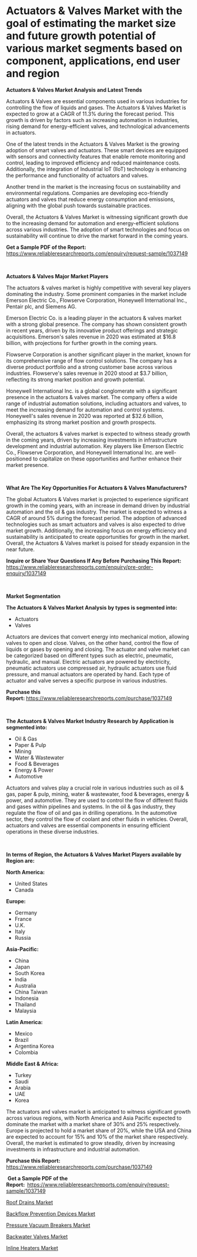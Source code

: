 <p><h1>Actuators & Valves Market with the goal of estimating the market size and future growth potential of various market segments based on component, applications, end user and region</h1></p><p><strong>Actuators & Valves Market Analysis and Latest Trends</strong></p>
<p><p>Actuators & Valves are essential components used in various industries for controlling the flow of liquids and gases. The Actuators & Valves Market is expected to grow at a CAGR of 11.3% during the forecast period. This growth is driven by factors such as increasing automation in industries, rising demand for energy-efficient valves, and technological advancements in actuators.</p><p>One of the latest trends in the Actuators & Valves Market is the growing adoption of smart valves and actuators. These smart devices are equipped with sensors and connectivity features that enable remote monitoring and control, leading to improved efficiency and reduced maintenance costs. Additionally, the integration of Industrial IoT (IIoT) technology is enhancing the performance and functionality of actuators and valves.</p><p>Another trend in the market is the increasing focus on sustainability and environmental regulations. Companies are developing eco-friendly actuators and valves that reduce energy consumption and emissions, aligning with the global push towards sustainable practices.</p><p>Overall, the Actuators & Valves Market is witnessing significant growth due to the increasing demand for automation and energy-efficient solutions across various industries. The adoption of smart technologies and focus on sustainability will continue to drive the market forward in the coming years.</p></p>
<p><strong>Get a Sample PDF of the Report:&nbsp;</strong> <a href="https://www.reliableresearchreports.com/enquiry/request-sample/1037149">https://www.reliableresearchreports.com/enquiry/request-sample/1037149</a></p>
<p>&nbsp;</p>
<p><strong>Actuators & Valves Major Market Players</strong></p>
<p><p>The actuators & valves market is highly competitive with several key players dominating the industry. Some prominent companies in the market include Emerson Electric Co., Flowserve Corporation, Honeywell International Inc., Pentair plc, and Siemens AG.</p><p>Emerson Electric Co. is a leading player in the actuators & valves market with a strong global presence. The company has shown consistent growth in recent years, driven by its innovative product offerings and strategic acquisitions. Emerson's sales revenue in 2020 was estimated at $16.8 billion, with projections for further growth in the coming years.</p><p>Flowserve Corporation is another significant player in the market, known for its comprehensive range of flow control solutions. The company has a diverse product portfolio and a strong customer base across various industries. Flowserve's sales revenue in 2020 stood at $3.7 billion, reflecting its strong market position and growth potential.</p><p>Honeywell International Inc. is a global conglomerate with a significant presence in the actuators & valves market. The company offers a wide range of industrial automation solutions, including actuators and valves, to meet the increasing demand for automation and control systems. Honeywell's sales revenue in 2020 was reported at $32.6 billion, emphasizing its strong market position and growth prospects.</p><p>Overall, the actuators & valves market is expected to witness steady growth in the coming years, driven by increasing investments in infrastructure development and industrial automation. Key players like Emerson Electric Co., Flowserve Corporation, and Honeywell International Inc. are well-positioned to capitalize on these opportunities and further enhance their market presence.</p></p>
<p>&nbsp;</p>
<p><strong>What Are The Key Opportunities For Actuators & Valves Manufacturers?</strong></p>
<p><p>The global Actuators & Valves market is projected to experience significant growth in the coming years, with an increase in demand driven by industrial automation and the oil & gas industry. The market is expected to witness a CAGR of around 5% during the forecast period. The adoption of advanced technologies such as smart actuators and valves is also expected to drive market growth. Additionally, the increasing focus on energy efficiency and sustainability is anticipated to create opportunities for growth in the market. Overall, the Actuators & Valves market is poised for steady expansion in the near future.</p></p>
<p><strong>Inquire or Share Your Questions If Any Before Purchasing This Report:</strong> <a href="https://www.reliableresearchreports.com/enquiry/pre-order-enquiry/1037149">https://www.reliableresearchreports.com/enquiry/pre-order-enquiry/1037149</a></p>
<p>&nbsp;</p>
<p><strong>Market Segmentation</strong></p>
<p><strong>The Actuators & Valves Market Analysis by types is segmented into:</strong></p>
<p><ul><li>Actuators</li><li>Valves</li></ul></p>
<p><p>Actuators are devices that convert energy into mechanical motion, allowing valves to open and close. Valves, on the other hand, control the flow of liquids or gases by opening and closing. The actuator and valve market can be categorized based on different types such as electric, pneumatic, hydraulic, and manual. Electric actuators are powered by electricity, pneumatic actuators use compressed air, hydraulic actuators use fluid pressure, and manual actuators are operated by hand. Each type of actuator and valve serves a specific purpose in various industries.</p></p>
<p><strong>Purchase this Report:&nbsp;</strong><a href="https://www.reliableresearchreports.com/purchase/1037149">https://www.reliableresearchreports.com/purchase/1037149</a></p>
<p>&nbsp;</p>
<p><strong>The Actuators & Valves Market Industry Research by Application is segmented into:</strong></p>
<p><ul><li>Oil & Gas</li><li>Paper & Pulp</li><li>Mining</li><li>Water & Wastewater</li><li>Food & Beverages</li><li>Energy & Power</li><li>Automotive</li></ul></p>
<p><p>Actuators and valves play a crucial role in various industries such as oil & gas, paper & pulp, mining, water & wastewater, food & beverages, energy & power, and automotive. They are used to control the flow of different fluids and gases within pipelines and systems. In the oil & gas industry, they regulate the flow of oil and gas in drilling operations. In the automotive sector, they control the flow of coolant and other fluids in vehicles. Overall, actuators and valves are essential components in ensuring efficient operations in these diverse industries.</p></p>
<p>&nbsp;</p>
<p><strong>In terms of Region, the Actuators & Valves Market Players available by Region are:</strong></p>
<p>
    <p> <strong> North America: </strong>
        <ul>
            <li>United States</li>
            <li>Canada</li>
        </ul>
        </p> 
    <p> <strong> Europe: </strong>
        <ul>
            <li>Germany</li>
            <li>France</li>
            <li>U.K.</li>
            <li>Italy</li>
            <li>Russia</li>
        </ul>
        </p> 
    <p> <strong> Asia-Pacific: </strong>
        <ul>
            <li>China</li>
            <li>Japan</li>
            <li>South Korea</li>
            <li>India</li>
            <li>Australia</li>
            <li>China Taiwan</li>
            <li>Indonesia</li>
            <li>Thailand</li>
            <li>Malaysia</li>
        </ul>
        </p> 
    <p> <strong> Latin America: </strong>
        <ul>
            <li>Mexico</li>
            <li>Brazil</li>
            <li>Argentina Korea</li>
            <li>Colombia</li>
        </ul>
        </p> 
    <p> <strong> Middle East & Africa: </strong>
        <ul>
            <li>Turkey</li>
            <li>Saudi</li>
            <li>Arabia</li>
            <li>UAE</li>
            <li>Korea</li>
        </ul>
    </p>
    </p>
<p><p>The actuators and valves market is anticipated to witness significant growth across various regions, with North America and Asia Pacific expected to dominate the market with a market share of 30% and 25% respectively. Europe is projected to hold a market share of 20%, while the USA and China are expected to account for 15% and 10% of the market share respectively. Overall, the market is estimated to grow steadily, driven by increasing investments in infrastructure and industrial automation.</p></p>
<p><strong>Purchase this Report: </strong><a href="https://www.reliableresearchreports.com/purchase/1037149">https://www.reliableresearchreports.com/purchase/1037149</a></p>
<p>&nbsp;<strong>Get a Sample PDF of the Report:&nbsp;&nbsp;</strong><a href="https://www.reliableresearchreports.com/enquiry/request-sample/1037149">https://www.reliableresearchreports.com/enquiry/request-sample/1037149</a></p>
<p><strong></strong></p>
<p><p><a href="https://medium.com/p/96777ae72edc/edit">Roof Drains Market</a></p><p><a href="https://medium.com/p/e3bdc9365893/edit">Backflow Prevention Devices Market</a></p><p><a href="https://medium.com/p/035f45cb930f/edit">Pressure Vacuum Breakers Market</a></p><p><a href="https://medium.com/p/ea6b85c41a46/edit">Backwater Valves Market</a></p><p><a href="https://medium.com/p/df885baaa018/edit">Inline Heaters Market</a></p></p>